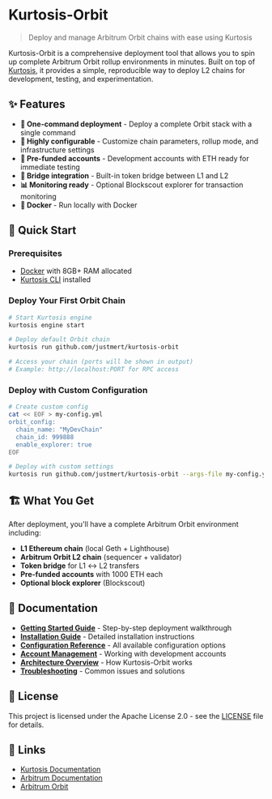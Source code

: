 # Kurtosis-Orbit

> Deploy and manage Arbitrum Orbit chains with ease using Kurtosis

Kurtosis-Orbit is a comprehensive deployment tool that allows you to spin up complete Arbitrum Orbit rollup environments in minutes. Built on top of [Kurtosis](https://kurtosis.com/), it provides a simple, reproducible way to deploy L2 chains for development, testing, and experimentation.

## ✨ Features

- **🚀 One-command deployment** - Deploy a complete Orbit stack with a single command
- **🔧 Highly configurable** - Customize chain parameters, rollup mode, and infrastructure settings
- **🔑 Pre-funded accounts** - Development accounts with ETH ready for immediate testing
- **🌉 Bridge integration** - Built-in token bridge between L1 and L2
- **📊 Monitoring ready** - Optional Blockscout explorer for transaction monitoring
- **🐳 Docker** - Run locally with Docker

## 🚀 Quick Start

### Prerequisites

- [Docker](https://docs.docker.com/get-docker/) with 8GB+ RAM allocated
- [Kurtosis CLI](https://docs.kurtosis.com/install) installed

### Deploy Your First Orbit Chain

```bash
# Start Kurtosis engine
kurtosis engine start

# Deploy default Orbit chain
kurtosis run github.com/justmert/kurtosis-orbit

# Access your chain (ports will be shown in output)
# Example: http://localhost:PORT for RPC access
```

### Deploy with Custom Configuration

```bash
# Create custom config
cat << EOF > my-config.yml
orbit_config:
  chain_name: "MyDevChain"
  chain_id: 999888
  enable_explorer: true
EOF

# Deploy with custom settings
kurtosis run github.com/justmert/kurtosis-orbit --args-file my-config.yml
```

## 🏗️ What You Get

After deployment, you'll have a complete Arbitrum Orbit environment including:

- **L1 Ethereum chain** (local Geth + Lighthouse)
- **Arbitrum Orbit L2 chain** (sequencer + validator)
- **Token bridge** for L1 ↔ L2 transfers
- **Pre-funded accounts** with 1000 ETH each
- **Optional block explorer** (Blockscout)

## 📖 Documentation

- **[Getting Started Guide](./docs/getting-started.md)** - Step-by-step deployment walkthrough
- **[Installation Guide](./docs/installation.md)** - Detailed installation instructions
- **[Configuration Reference](./docs/configuration.md)** - All available configuration options
- **[Account Management](./docs/accounts.md)** - Working with development accounts
- **[Architecture Overview](./docs/architecture.md)** - How Kurtosis-Orbit works
- **[Troubleshooting](./docs/troubleshooting.md)** - Common issues and solutions

## 📄 License

This project is licensed under the Apache License 2.0 - see the [LICENSE](LICENSE) file for details.

## 🔗 Links

- [Kurtosis Documentation](https://docs.kurtosis.com/)
- [Arbitrum Documentation](https://docs.arbitrum.io/)
- [Arbitrum Orbit](https://arbitrum.io/orbit)
